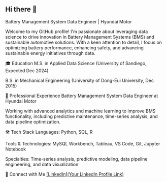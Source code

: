 ## Hi there 👋

Battery Management System Data Engineer | Hyundai Motor

Welcome to my GitHub profile! I'm passionate about leveraging data science to drive innovation in Battery Management Systems (BMS) and sustainable automotive solutions. With a keen attention to detail, I focus on optimizing battery performance, enhancing safety, and advancing sustainable energy initiatives through data.

🎓 Education
M.S. in Applied Data Science (University of Sandiego, Expected Dec 2024)

B.S. in Mechanical Engineering (University of Dong-Eui University, Dec 2015)

💼 Professional Experience
Battery Management System Data Engineer at Hyundai Motor

Working with advanced analytics and machine learning to improve BMS functionality, including predictive maintenance, time-series analysis, and data pipeline optimization.

🛠 Tech Stack
Languages: Python, SQL, R

Tools & Technologies: MySQL Workbench, Tableau, VS Code, Git, Jupyter Notebook

Specialties: Time-series analysis, predictive modeling, data pipeline engineering, and data visualization

🔗 Connect with Me
[[LinkedIn](Your LinkedIn Profile Link)](https://www.linkedin.com/in/subin-an-4b9627170/)
